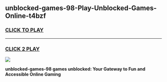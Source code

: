 
## unblocked-games-98-Play-Unblocked-Games-Online-t4bzf
<h3>
<a href="https://premium76.site?title=unblocked-games-98&ref=24A">CLICK TO PLAY</a></h3>
<hr>

<h3>
<a href="https://premium76.site?title=unblocked-games-98&ref=24A">CLICK 2 PLAY</a>
  
</h3>

<a href="https://premium76.site?title=unblocked-games-98&ref=24A"><img src="https://clearcache.store/games.png"></a>


**unblocked-games-98 games unblocked: Your Gateway to Fun and Accessible Online Gaming**

